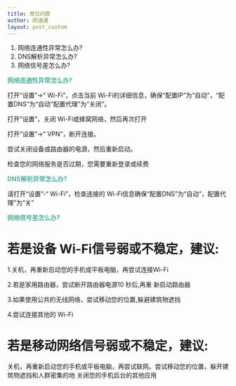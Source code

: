 ```yaml
---
title: 常见问题
author: 网速通
layout: post_custom
--- 
```


 1. 网络连通性异常怎么办?
 2. DNS解析异常怎么办?
 3. 网络信号差怎么办?

<strong><font color="#54b2a3"> 网络连通性异常怎么办?</font></strong>

打开“设置”->“ Wi-Fi”，点击当前 Wi-Fi的详细信息，确保“配置IP”为“自动”，“配置DNS”为“自动”配置代理”为“关闭”。

打开“设置”，关闭 Wi-Fi或蜂窝网络，然后再次打开

打开“设置”->“ VPN”，断开连接。

尝试关闭设备或路由器的电源，然后重新启动。

检查您的网络服务是否过期，您需要重新登录或续费

<strong><font color="#54b2a3"> DNS解析异常怎么办?</font></strong>

请打开“设置”-“ Wi-Fi”，检查连接的 Wi-Fi信息确保“配置DNS”为“自动”，配置代理”为“关”


 <strong><font color="#54b2a3">网络信号差怎么办?</font></strong>
# 若是设备 Wi-Fi信号弱或不稳定，建议:

1.关机，再重新启动您的手机或平板电脑，再尝试连接Wi-Fi

2.若是家用路由器，尝试断开路由器电源10 秒后,再重
新启动路由器

3.如果使用公共的无线网络，尝试移动您的位置,躲避建筑物遮挡

4.尝试连接其他的 Wi-Fi


# 若是移动网络信号弱或不稳定，建议:

关机，再重新启动您的手机或平板电脑，再尝试联网。尝试移动您的位置，躲开建筑物遮挡和人群密集的地
关闭您的手机后台的其他应用